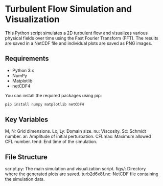 # Turbulent Flow Simulation and Visualization

This Python script simulates a 2D turbulent flow and visualizes various physical fields over time using the Fast Fourier Transform (FFT). The results are saved in a NetCDF file and individual plots are saved as PNG images.

## Requirements

- Python 3.x
- NumPy
- Matplotlib
- netCDF4

You can install the required packages using pip:

```bash
pip install numpy matplotlib netCDF4
```

## Key Variables
M, N: Grid dimensions.
Lx, Ly: Domain size.
nu: Viscosity.
Sc: Schmidt number.
ar: Amplitude of initial perturbation.
CFLmax: Maximum allowed CFL number.
tend: End time of the simulation.

## File Structure
script.py: The main simulation and visualization script.
figs/: Directory where the generated plots are saved.
turb2d6x8f.nc: NetCDF file containing the simulation data.
